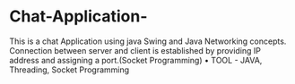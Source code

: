 # Chat-Application-
This is a chat Application using java Swing and Java Networking concepts.
Connection between server and client is established by providing IP address
and assigning a port.(Socket Programming)
• TOOL - JAVA, Threading, Socket Programming
